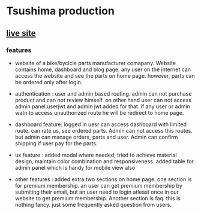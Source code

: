 # Tsushima production

## [live site](https://tsushima-corporation.web.app/)

### features

- website of a bike/bycicle parts manufacturer comapany. Website contains home, dashboard and blog page. any user on the internet can access the website and see the parts on home page. however, parts can be ordered only after login.

- authentication : user and admin based routing. admin can not purchase product and can not review himself. on other hand user can not access admin panel.userjwt and admin jwt added for that. if any user or admin watn to access unauthorized route he will be redirect to home page.

- dashboard feature: logged in uesr can access dashboard with limited route. can rate us, see ordered parts. Admin can not access this routes. but admin can manage orders, parts and user. Admin can confirm shipping if user pay for the parts.

- ux feature : added modal where needed, tried to achieve material design, maintain color combination and responsiveness. added table for admin panel which is handy for mobile view also

- other features : added extra two sections on home page. one section is for premium membership. an user can get premium membership by submiting their email, but an user need to login atleast once in our website to get premium membership. Another section is faq. this is nothing fancy. just some frequently asked question from users.
